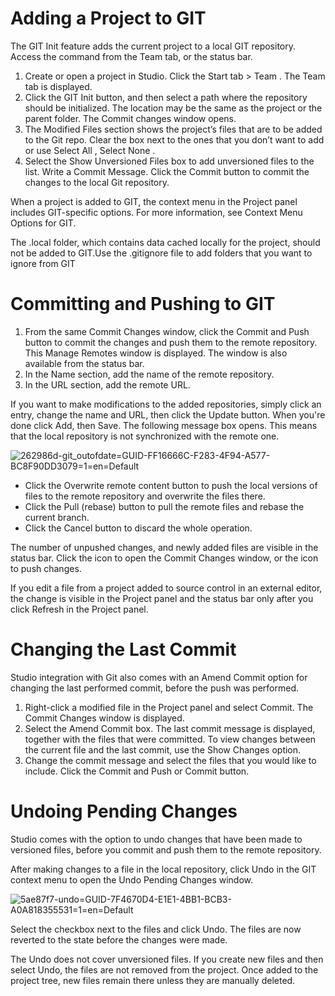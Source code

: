 ﻿# Adding a Project to GIT

The GIT Init feature adds the current project to a local GIT repository. Access the command from the Team tab, or the status bar.

1. Create or open a project in Studio. Click the Start tab > Team . The Team tab is displayed.
2. Click the GIT Init button, and then select a path where the repository should be initialized. The location may be the same as the project or the parent folder. The Commit changes window opens.
3. The Modified Files section shows the project’s files that are to be added to the Git repo. Clear the box next to the ones that you don’t want to add or use Select All , Select None .
4. Select the Show Unversioned Files box to add unversioned files to the list. Write a Commit Message. Click the Commit button to commit the changes to the local Git repository.

When a project is added to GIT, the context menu in the Project panel includes
            GIT-specific options. For more information, see Context Menu Options for GIT.

The .local folder, which contains data cached locally for the project,
          should not be added to GIT.Use the .gitignore file to add folders that you want to ignore from
          GIT

# Committing and Pushing to GIT

1. From the same Commit Changes window, click the Commit and Push button to commit the changes and push them to the remote repository. This Manage Remotes window is displayed. The window is also available from the status bar.
2. In the Name section, add the name of the remote repository.
3. In the URL section, add the remote URL.

If you want to make modifications to the added repositories, simply click an entry, change the name and URL, then click the Update button. When you're done click Add, then Save. The following message box opens. This means that the local repository is not synchronized with the remote one.

![262986d-git_outofdate=GUID-FF16666C-F283-4F94-A577-BC8F90DD3079=1=en=Default](/images/262986d-git_outofdate=GUID-FF16666C-F283-4F94-A577-BC8F90DD3079=1=en=Default.png)

* Click the Overwrite remote content button to push the local versions of files to the remote repository and overwrite the files there.
* Click the Pull (rebase) button to pull the remote files and rebase the current branch.
* Click the Cancel button to discard the whole operation.

The number of unpushed changes, and newly added files are visible in the status bar. Click the  icon to open the Commit Changes window, or the  icon to push changes.

If you edit a file from a project added to source control in an external editor, the change is visible in the Project panel and the status bar only after you click Refresh in the Project panel.

# Changing the Last Commit

Studio integration with Git also comes with an Amend Commit option for changing the last performed commit, before the push was performed.

1. Right-click a modified file in the Project panel and select Commit. The Commit Changes window is displayed.
2. Select the Amend Commit box. The last commit message is displayed, together with the files that were committed. To view changes between the current file and the last commit, use the Show Changes option.
3. Change the commit message and select the files that you would like to include. Click the Commit and Push or Commit button.

# Undoing Pending Changes

Studio comes with the option to undo changes that have been made to versioned files, before you commit and push them to the remote repository.

After making changes to a file in the local repository, click Undo in the GIT context menu to open the Undo Pending Changes window.

![5ae87f7-undo=GUID-7F4670D4-E1E1-4BB1-BCB3-A0A818355531=1=en=Default](/images/5ae87f7-undo=GUID-7F4670D4-E1E1-4BB1-BCB3-A0A818355531=1=en=Default.png)

Select the checkbox next to the files and click Undo. The files are now reverted to the state before the changes were made.

The Undo does not cover unversioned files. If you create new files and then select Undo, the files are not removed from the project. Once added to the project tree, new files remain there unless they are manually deleted.
